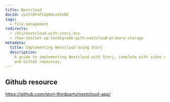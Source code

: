 ```yaml
---
title: Nextcloud
docId: cp1ItDPvF1Up6dce41nNZ
tags:
  - file-management
redirects:
  - /dcs/nextcloud-with-storj-dcs
  - /how-tos/set-up-tardigrade-with-nextcloud-primary-storage
metadata:
  title: Implementing Nextcloud Using Storj
  description:
    A guide to implementing Nextcloud with Storj, complete with video guide
    and Github resources.
---
```


## Github resource

<https://github.com/storj-thirdparty/nextcloud-app/>
